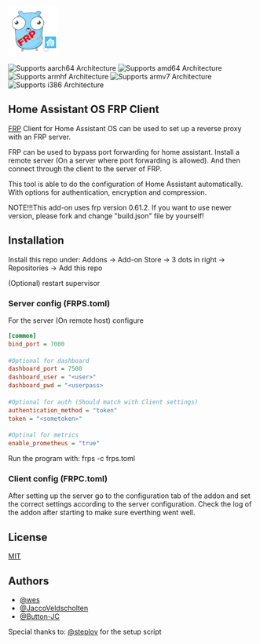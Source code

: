 <img src="logo.png" width=100 height=100 />

![Supports aarch64 Architecture][aarch64-shield] ![Supports amd64 Architecture][amd64-shield] ![Supports armhf Architecture][armhf-shield] ![Supports armv7 Architecture][armv7-shield] ![Supports i386 Architecture][i386-shield]

## Home Assistant OS FRP Client
[FRP](https://github.com/fatedier/frp) Client for Home Assistant OS can be used to set up a reverse proxy with an FRP server.

FRP can be used to bypass port forwarding for home assistant. Install a remote server (On a server where port forwarding is allowed). And then connect through the client to the server of FRP.

This tool is able to do the configuration of Home Assistant automatically. With options for authentication, encryption and compression.

NOTE!!!This add-on uses frp version 0.61.2. If you want to use newer version, please fork and change "build.json" file by yourself!

## Installation

Install this repo under: 
Addons -> Add-on Store -> 3 dots in right -> Repositories -> Add this repo

(Optional) restart supervisor


### Server config (FRPS.toml)
For the server (On remote host) configure 
```ini
[common]
bind_port = 7000

#Optional for dashboard
dashboard_port = 7500
dashboard_user = "<user>"
dashboard_pwd = "<userpass>

#Optional for auth (Should match with Client settings)
authentication_method = "token"
token = "<sometoken>"

#Optinal for metrics
enable_prometheus = "true"

```

Run the program with: frps -c frps.toml

### Client config (FRPC.toml)
After setting up the server go to the configuration tab of the addon and set the correct settings according to the server configuration.
Check the log of the addon after starting to make sure everthing went well.
## License

[MIT](https://choosealicense.com/licenses/mit/)



## Authors
- [@wes](https://github.com/cwt0490)
- [@JaccoVeldscholten](https://github.com/JaccoVeldscholten)
- [@Button-JC](https://github.com/Button-JC)

Special thanks to: [@steplov](https://github.com/steplov) for the setup script



[aarch64-shield]: https://img.shields.io/badge/aarch64-yes-green.svg
[amd64-shield]: https://img.shields.io/badge/amd64-yes-green.svg
[armhf-shield]: https://img.shields.io/badge/armhf-yes-green.svg
[armv7-shield]: https://img.shields.io/badge/armv7-yes-green.svg
[i386-shield]: https://img.shields.io/badge/i386-yes-green.svg


